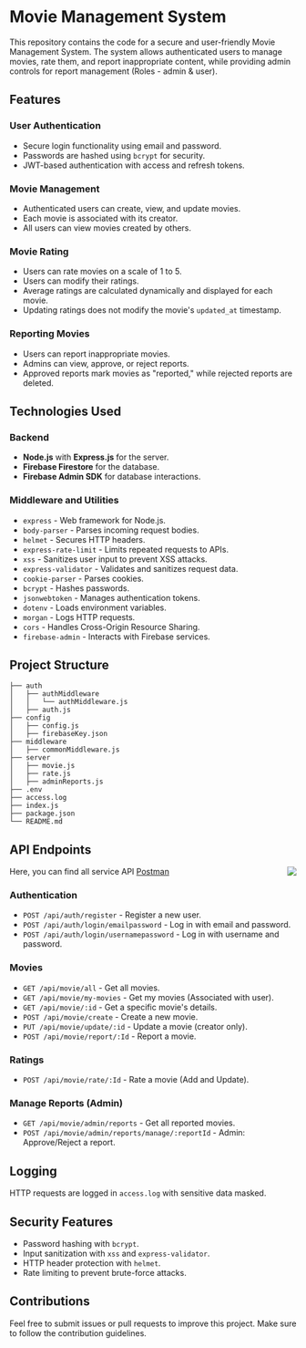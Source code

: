 # Movie Management System

This repository contains the code for a secure and user-friendly Movie Management System. The system allows authenticated users to manage movies, rate them, and report inappropriate content, while providing admin controls for report management (Roles - admin & user).

## Features

### User Authentication
- Secure login functionality using email and password.
- Passwords are hashed using `bcrypt` for security.
- JWT-based authentication with access and refresh tokens.

### Movie Management
- Authenticated users can create, view, and update movies.
- Each movie is associated with its creator.
- All users can view movies created by others.

### Movie Rating
- Users can rate movies on a scale of 1 to 5.
- Users can modify their ratings.
- Average ratings are calculated dynamically and displayed for each movie.
- Updating ratings does not modify the movie's `updated_at` timestamp.

### Reporting Movies
- Users can report inappropriate movies.
- Admins can view, approve, or reject reports.
- Approved reports mark movies as "reported," while rejected reports are deleted.

## Technologies Used

### Backend
- **Node.js** with **Express.js** for the server.
- **Firebase Firestore** for the database.
- **Firebase Admin SDK** for database interactions.

### Middleware and Utilities
- `express` - Web framework for Node.js.
- `body-parser` - Parses incoming request bodies.
- `helmet` - Secures HTTP headers.
- `express-rate-limit` - Limits repeated requests to APIs.
- `xss` - Sanitizes user input to prevent XSS attacks.
- `express-validator` - Validates and sanitizes request data.
- `cookie-parser` - Parses cookies.
- `bcrypt` - Hashes passwords.
- `jsonwebtoken` - Manages authentication tokens.
- `dotenv` - Loads environment variables.
- `morgan` - Logs HTTP requests.
- `cors` - Handles Cross-Origin Resource Sharing.
- `firebase-admin` - Interacts with Firebase services.

## Project Structure
```
├── auth
│   ├── authMiddleware
│   │   └── authMiddleware.js
│   ├── auth.js
├── config
│   ├── config.js
│   ├── firebaseKey.json
├── middleware
│   ├── commonMiddleware.js
├── server
│   ├── movie.js
│   ├── rate.js
│   ├── adminReports.js
├── .env
├── access.log
├── index.js
├── package.json
└── README.md
```

## API Endpoints

Here, you can find all service API [Postman](https://documenter.getpostman.com/view/33257219/2sAYQdkW7i)
<img align="right" src="https://wso2.cachefly.net/wso2/sites/all/2021-theme/apim-2021/apim4-animations/apim-page-animation-get-business-insights-and-intelligence-through-APIs.gif">

### Authentication
- `POST /api/auth/register` - Register a new user.
- `POST /api/auth/login/emailpassword` - Log in with email and password.
- `POST /api/auth/login/usernamepassword` - Log in with username and password.

### Movies
- `GET /api/movie/all` - Get all movies.
- `GET /api/movie/my-movies` - Get my movies (Associated with user).
- `GET /api/movie/:id` - Get a specific movie's details.
- `POST /api/movie/create` - Create a new movie.
- `PUT /api/movie/update/:id` - Update a movie (creator only).
- `POST /api/movie/report/:Id` - Report a movie.

### Ratings
- `POST /api/movie/rate/:Id` - Rate a movie (Add and Update).

### Manage Reports (Admin)
- `GET /api/movie/admin/reports` - Get all reported movies.
- `POST /api/movie/admin/reports/manage/:reportId` - Admin: Approve/Reject a report.

## Logging
HTTP requests are logged in `access.log` with sensitive data masked.

## Security Features
- Password hashing with `bcrypt`.
- Input sanitization with `xss` and `express-validator`.
- HTTP header protection with `helmet`.
- Rate limiting to prevent brute-force attacks.

## Contributions
Feel free to submit issues or pull requests to improve this project. Make sure to follow the contribution guidelines.
